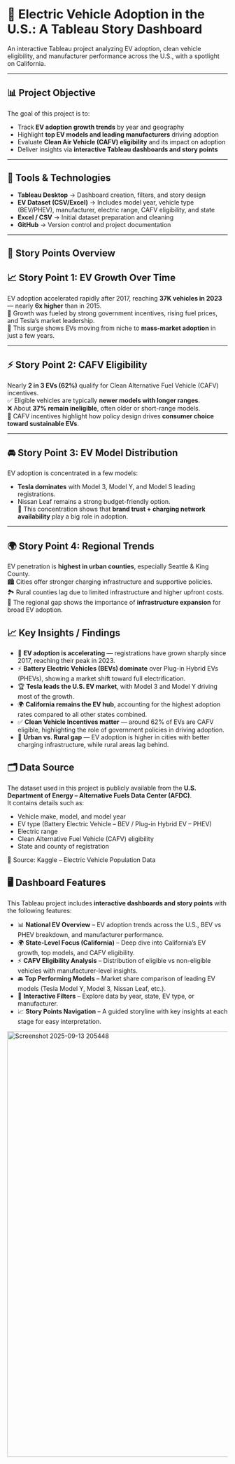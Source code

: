# 🚗 Electric Vehicle Adoption in the U.S.: A Tableau Story Dashboard  

An interactive Tableau project analyzing EV adoption, clean vehicle eligibility, and manufacturer performance across the U.S., with a spotlight on California.  

---

## 📊 Project Objective  

The goal of this project is to:  
- Track **EV adoption growth trends** by year and geography  
- Highlight **top EV models and leading manufacturers** driving adoption  
- Evaluate **Clean Air Vehicle (CAFV) eligibility** and its impact on adoption  
- Deliver insights via **interactive Tableau dashboards and story points**  

---

## 🧰 Tools & Technologies  

- **Tableau Desktop** → Dashboard creation, filters, and story design  
- **EV Dataset (CSV/Excel)** → Includes model year, vehicle type (BEV/PHEV), manufacturer, electric range, CAFV eligibility, and state  
- **Excel / CSV** → Initial dataset preparation and cleaning  
- **GitHub** → Version control and project documentation  

---

## 📘 Story Points Overview  

## 📈 Story Point 1: EV Growth Over Time
EV adoption accelerated rapidly after 2017, reaching **37K vehicles in 2023** — nearly **6x higher** than in 2015.  
🚀 Growth was fueled by strong government incentives, rising fuel prices, and Tesla’s market leadership.  
📌 This surge shows EVs moving from niche to **mass-market adoption** in just a few years.  

---

## ⚡ Story Point 2: CAFV Eligibility
Nearly **2 in 3 EVs (62%)** qualify for Clean Alternative Fuel Vehicle (CAFV) incentives.  
✅ Eligible vehicles are typically **newer models with longer ranges**.  
❌ About **37% remain ineligible**, often older or short-range models.  
📌 CAFV incentives highlight how policy design drives **consumer choice toward sustainable EVs**.  

---

## 🚘 Story Point 3: EV Model Distribution
EV adoption is concentrated in a few models:  
- **Tesla dominates** with Model 3, Model Y, and Model S leading registrations.  
- Nissan Leaf remains a strong budget-friendly option.  
📌 This concentration shows that **brand trust + charging network availability** play a big role in adoption.  

---

## 🌍 Story Point 4: Regional Trends
EV penetration is **highest in urban counties**, especially Seattle & King County.  
🏙️ Cities offer stronger charging infrastructure and supportive policies.  
🏞️ Rural counties lag due to limited infrastructure and higher upfront costs.  
📌 The regional gap shows the importance of **infrastructure expansion** for broad EV adoption.  

## 📈 Key Insights / Findings  

- 🚀 **EV adoption is accelerating** — registrations have grown sharply since 2017, reaching their peak in 2023.  
- ⚡ **Battery Electric Vehicles (BEVs) dominate** over Plug-in Hybrid EVs (PHEVs), showing a market shift toward full electrification.  
- 🏆 **Tesla leads the U.S. EV market**, with Model 3 and Model Y driving most of the growth.  
- 🌍 **California remains the EV hub**, accounting for the highest adoption rates compared to all other states combined.  
- ✅ **Clean Vehicle Incentives matter** — around 62% of EVs are CAFV eligible, highlighting the role of government policies in driving adoption.  
- 📌 **Urban vs. Rural gap** — EV adoption is higher in cities with better charging infrastructure, while rural areas lag behind.  

## 🗂️ Data Source  

The dataset used in this project is publicly available from the **U.S. Department of Energy – Alternative Fuels Data Center (AFDC)**.  
It contains details such as:  
- Vehicle make, model, and model year  
- EV type (Battery Electric Vehicle – BEV / Plug-in Hybrid EV – PHEV)  
- Electric range  
- Clean Alternative Fuel Vehicle (CAFV) eligibility  
- State and county of registration  

📌 Source: Kaggle – Electric Vehicle Population Data

## 🖥️ Dashboard Features  

This Tableau project includes **interactive dashboards and story points** with the following features:  

- 📊 **National EV Overview** – EV adoption trends across the U.S., BEV vs PHEV breakdown, and manufacturer performance.  
- 🌍 **State-Level Focus (California)** – Deep dive into California’s EV growth, top models, and CAFV eligibility.  
- ⚡ **CAFV Eligibility Analysis** – Distribution of eligible vs non-eligible vehicles with manufacturer-level insights.  
- 🚘 **Top Performing Models** – Market share comparison of leading EV models (Tesla Model Y, Model 3, Nissan Leaf, etc.).  
- 🎯 **Interactive Filters** – Explore data by year, state, EV type, or manufacturer.  
- 📈 **Story Points Navigation** – A guided storyline with key insights at each stage for easy interpretation.
<img width="1726" height="972" alt="Screenshot 2025-09-13 205448" src="https://github.com/user-attachments/assets/98bc18c2-95b2-4e9c-99e6-4b8073746476" />

  
